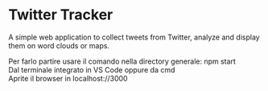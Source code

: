 # Twitter Tracker

A simple web application to collect tweets from Twitter, analyze and display them on word clouds or maps.

Per farlo partire usare il comando nella directory generale: npm start <br>
Dal terminale integrato in VS Code oppure da cmd <br>
Aprite il browser in localhost://3000